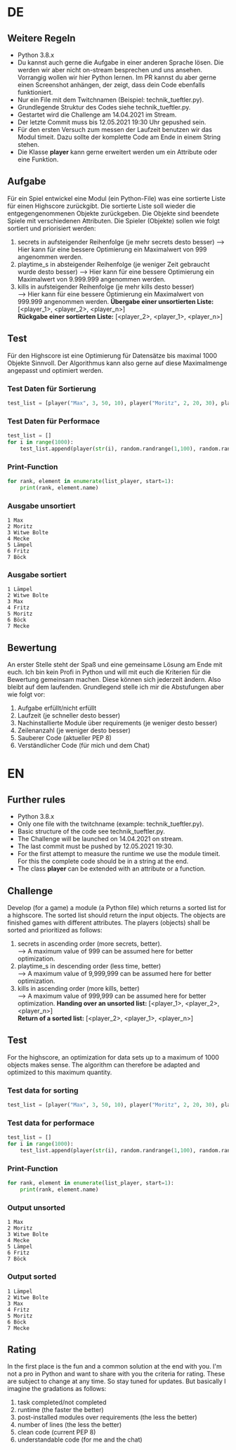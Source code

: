 # DE
## Weitere Regeln
- Python 3.8.x
- Du kannst auch gerne die Aufgabe in einer anderen Sprache lösen. Die werden wir aber nicht on-stream besprechen und uns ansehen. Vorrangig wollen wir hier Python lernen. Im PR kannst du aber gerne einen Screenshot anhängen, der zeigt, dass dein Code ebenfalls funktioniert.
- Nur ein File mit dem Twitchnamen (Beispiel: technik_tueftler.py).
- Grundlegende Struktur des Codes siehe technik_tueftler.py.
- Gestartet wird die Challenge am 14.04.2021 im Stream.
- Der letzte Commit muss bis 12.05.2021 19:30 Uhr gepushed sein.
- Für den ersten Versuch zum messen der Laufzeit benutzen wir das Modul timeit. Dazu sollte der komplette Code am Ende in einem String stehen.
- Die Klasse **player** kann gerne erweitert werden um ein Attribute oder eine Funktion.
## Aufgabe
Für ein Spiel entwickel eine Modul (ein Python-File) was eine sortierte Liste für einen Highscore zurückgibt. Die sortierte Liste soll wieder die entgegengenommenen Objekte zurückgeben. Die Objekte sind beendete Spiele mit verschiedenen Attributen. Die Spieler (Objekte) sollen wie folgt sortiert und priorisiert werden:  
1. secrets in aufsteigender Reihenfolge (je mehr secrets desto besser)
--> Hier kann für eine bessere Optimierung ein Maximalwert von 999 angenommen werden.
2. playtime_s in absteigender Reihenfolge (je weniger Zeit gebraucht wurde desto besser)
--> Hier kann für eine bessere Optimierung ein Maximalwert von 9.999.999 angenommen werden.
3. kills in aufsteigender Reihenfolge (je mehr kills desto besser)  
--> Hier kann für eine bessere Optimierung ein Maximalwert von 999.999 angenommen werden.
**Übergabe einer unsortierten Liste:** [<player_1>, <player_2>, <player_n>]  
**Rückgabe einer sortierten Liste:** [<player_2>, <player_1>, <player_n>]  
## Test
Für den Highscore ist eine Optimierung für Datensätze bis maximal 1000 Objekte Sinnvoll. Der Algorithmus kann also gerne auf diese Maximalmenge angepasst und optimiert werden.
### Test Daten für Sortierung
```python
test_list = [player("Max", 3, 50, 10), player("Moritz", 2, 20, 30), player("Witwe Bolte", 3, 49, 9), player("Mecke", 1, 10, 79), player("Lämpel", 3, 49, 10), player("Fritz", 2, 20, 31), player("Böck", 1, 10, 80)]
```
### Test Daten für Performace
```python
test_list = []
for i in range(1000):
    test_list.append(player(str(i), random.randrange(1,100), random.randrange(1,500), random.randrange(1,1000)))
```
### Print-Function
```python
for rank, element in enumerate(list_player, start=1):
    print(rank, element.name)
```
### Ausgabe unsortiert
```
1 Max
2 Moritz
3 Witwe Bolte
4 Mecke
5 Lämpel
6 Fritz
7 Böck
```
### Ausgabe sortiert
```
1 Lämpel
2 Witwe Bolte
3 Max
4 Fritz
5 Moritz
6 Böck
7 Mecke
```

## Bewertung
An erster Stelle steht der Spaß und eine gemeinsame Lösung am Ende mit euch. Ich bin kein Profi in Python und will mit euch die Kriterien für die Bewertung gemeinsam machen. Diese können sich jederzeit ändern. Also bleibt auf dem laufenden. Grundlegend stelle ich mir die Abstufungen aber wie folgt vor:
1. Aufgabe erfüllt/nicht erfüllt
2. Laufzeit (je schneller desto besser)
3. Nachinstallierte Module über requirements (je weniger desto besser)
4. Zeilenanzahl (je weniger desto besser)
5. Sauberer Code (aktueller PEP 8)
6. Verständlicher Code (für mich und dem Chat)

# EN
## Further rules
- Python 3.8.x
- Only one file with the twitchname (example: technik_tueftler.py).
- Basic structure of the code see technik_tueftler.py.
- The Challenge will be launched on 14.04.2021 on stream.
- The last commit must be pushed by 12.05.2021 19:30.
- For the first attempt to measure the runtime we use the module timeit. For this the complete code should be in a string at the end. 
- The class **player** can be extended with an attribute or a function.
## Challenge
Develop (for a game) a module (a Python file) which returns a sorted list for a highscore. The sorted list should return the input objects. The objects are finished games with different attributes. The players (objects) shall be sorted and prioritized as follows:  
1. secrets in ascending order (more secrets, better).  
--> A maximum value of 999 can be assumed here for better optimization.
2. playtime_s in descending order (less time, better)  
--> A maximum value of 9,999,999 can be assumed here for better optimization.
3. kills in ascending order (more kills, better)  
--> A maximum value of 999,999 can be assumed here for better optimization.
**Handing over an unsorted list:** [<player_1>, <player_2>, <player_n>]  
**Return of a sorted list:** [<player_2>, <player_1>, <player_n>]  
## Test
For the highscore, an optimization for data sets up to a maximum of 1000 objects makes sense. The algorithm can therefore be adapted and optimized to this maximum quantity.
### Test data for sorting
```python
test_list = [player("Max", 3, 50, 10), player("Moritz", 2, 20, 30), player("Witwe Bolte", 3, 49, 9), player("Mecke", 1, 10, 79), player("Lämpel", 3, 49, 10), player("Fritz", 2, 20, 31), player("Böck", 1, 10, 80)]
```
### Test data for performace
```python
test_list = []
for i in range(1000):
    test_list.append(player(str(i), random.randrange(1,100), random.randrange(1,500), random.randrange(1,1000)))
```
### Print-Function
```python
for rank, element in enumerate(list_player, start=1):
    print(rank, element.name)
```
### Output unsorted
```
1 Max
2 Moritz
3 Witwe Bolte
4 Mecke
5 Lämpel
6 Fritz
7 Böck
```
### Output sorted
```
1 Lämpel
2 Witwe Bolte
3 Max
4 Fritz
5 Moritz
6 Böck
7 Mecke
```

## Rating
In the first place is the fun and a common solution at the end with you. I'm not a pro in Python and want to share with you the criteria for rating. These are subject to change at any time. So stay tuned for updates. But basically I imagine the gradations as follows:
1. task completed/not completed
2. runtime (the faster the better)
3. post-installed modules over requirements (the less the better)
4. number of lines (the less the better)
5. clean code (current PEP 8)
6. understandable code (for me and the chat)
